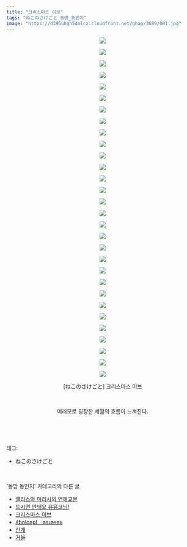 ```yaml
---
title: "크리스마스 이브"
tags: "ねこのさけごと 동방_동인지"
image: "https://d396uhqh54mlcz.cloudfront.net/ghap/3689/001.jpg"
---
```

<div class="article">
<p style="text-align: center; clear: none; float: none;"><img src="{{ site.imgserver7 }}/ghap/3689/001.jpg"/></p>
<p style="text-align: center; clear: none; float: none;"><img src="{{ site.imgserver7 }}/ghap/3689/002.jpg"/></p>
<p style="text-align: center; clear: none; float: none;"><img src="{{ site.imgserver7 }}/ghap/3689/003.jpg"/></p>
<p style="text-align: center; clear: none; float: none;"><img src="{{ site.imgserver7 }}/ghap/3689/004.jpg"/></p>
<p style="text-align: center; clear: none; float: none;"><img src="{{ site.imgserver7 }}/ghap/3689/005.jpg"/></p>
<p style="text-align: center; clear: none; float: none;"><img src="{{ site.imgserver7 }}/ghap/3689/006.jpg"/></p>
<p style="text-align: center; clear: none; float: none;"><img src="{{ site.imgserver7 }}/ghap/3689/007.jpg"/></p>
<p style="text-align: center; clear: none; float: none;"><img src="{{ site.imgserver7 }}/ghap/3689/008.jpg"/></p>
<p style="text-align: center; clear: none; float: none;"><img src="{{ site.imgserver7 }}/ghap/3689/009.jpg"/></p>
<p style="text-align: center; clear: none; float: none;"><img src="{{ site.imgserver7 }}/ghap/3689/010.jpg"/></p>
<p style="text-align: center; clear: none; float: none;"><img src="{{ site.imgserver7 }}/ghap/3689/011.jpg"/></p>
<p style="text-align: center; clear: none; float: none;"><img src="{{ site.imgserver7 }}/ghap/3689/012.jpg"/></p>
<p style="text-align: center; clear: none; float: none;"><img src="{{ site.imgserver7 }}/ghap/3689/013.jpg"/></p>
<p style="text-align: center; clear: none; float: none;"><img src="{{ site.imgserver7 }}/ghap/3689/014.jpg"/></p>
<p style="text-align: center; clear: none; float: none;"><img src="{{ site.imgserver7 }}/ghap/3689/015.jpg"/></p>
<p style="text-align: center; clear: none; float: none;"><img src="{{ site.imgserver7 }}/ghap/3689/016.jpg"/></p>
<p style="text-align: center; clear: none; float: none;"><img src="{{ site.imgserver7 }}/ghap/3689/017.jpg"/></p>
<p style="text-align: center; clear: none; float: none;"><img src="{{ site.imgserver7 }}/ghap/3689/018.jpg"/></p>
<p style="text-align: center; clear: none; float: none;"><img src="{{ site.imgserver7 }}/ghap/3689/019.jpg"/></p>
<p style="text-align: center; clear: none; float: none;"><img src="{{ site.imgserver7 }}/ghap/3689/020.jpg"/></p>
<p style="text-align: center; clear: none; float: none;"><img src="{{ site.imgserver7 }}/ghap/3689/021.jpg"/></p>
<p style="text-align: center; clear: none; float: none;"><img src="{{ site.imgserver7 }}/ghap/3689/022.jpg"/></p>
<p style="text-align: center; clear: none; float: none;"><img src="{{ site.imgserver7 }}/ghap/3689/023.jpg"/></p>
<p style="text-align: center; clear: none; float: none;"><img src="{{ site.imgserver7 }}/ghap/3689/024.jpg"/></p>
<p style="text-align: center; clear: none; float: none;"><img src="{{ site.imgserver7 }}/ghap/3689/025.jpg"/></p>
<p style="text-align: center; clear: none; float: none;"><img src="{{ site.imgserver7 }}/ghap/3689/026.jpg"/></p>
<p style="text-align: center; clear: none; float: none;"><img src="{{ site.imgserver7 }}/ghap/3689/027.jpg"/></p>
<p style="text-align: center; clear: none; float: none;"><img src="{{ site.imgserver7 }}/ghap/3689/028.jpg"/></p>
<p style="text-align: center; clear: none; float: none;"><img src="{{ site.imgserver7 }}/ghap/3689/029.jpg"/></p>
<p style="text-align: center; clear: none; float: none;"><img src="{{ site.imgserver7 }}/ghap/3689/030.jpg"/></p>
<p style="text-align: center; clear: none; float: none;">[ねこのさけごと] 크리스마스 이브</p>
<p style="text-align: center; clear: none; float: none;"><br/></p>
<p style="text-align: center; clear: none; float: none;">여러모로 굉장한 세월의 흐름이 느껴진다.</p>
<p><br/></p>
</div><br/>
<div class="tagTrail">
<p>태그: </p>
<ul>
<li>ねこのさけごと</li>
</ul>
</div><br/>
<div class="another">
<p>'동방 동인지' 카테고리의 다른 글</p>
<ul>
<li><a href="/ghap_3691">앨리스와 마리사의 연애교본</a></li>
<li><a href="/ghap_3690">드시면 안돼요 유유코님!</a></li>
<li><a href="/ghap_3689">크리스마스 이브</a></li>
<li><a href="/ghap_3687">ʎɓoloǝpI　ǝsɹǝʌǝᴚ</a></li>
<li><a href="/ghap_3682">산개</a></li>
<li><a href="/ghap_3680">거울</a></li>
</ul>
</div><br/>
<div class="cb_module cb_fluid">
<div class="cb_wrt cb_profile">
</div><!-- commentList close -->
</div><br/>
